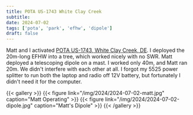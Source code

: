 ```yaml
---
title: POTA US-1743 White Clay Creek
subtitle:
date: 2024-07-02
tags: ['pota', 'park', 'efhw', 'dipole']
draft: false
---
```


Matt and I activated
[POTA US-1743, White Clay Creek, DE](https://pota.app/#/park/US-1743).
I deployed the 20m-long EFHW into a tree,
which worked nicely with no SWR.
Matt deployed a telescoping dipole
on a mast.
I worked only 40m,
and Matt ran 20m.
We didn't interfere with each other at all.
I forgot my 5525 power splitter
to run both the laptop and radio off 12V battery,
but fortunately I didn't need it
for the computer.

{{< gallery >}}
{{< figure link="/img/2024/2024-07-02-matt.jpg" caption="Matt Operating" >}}
{{< figure link="/img/2024/2024-07-02-dipole.jpg" caption="Matt's Dipole" >}}
{{< /gallery >}}

<!--more-->
